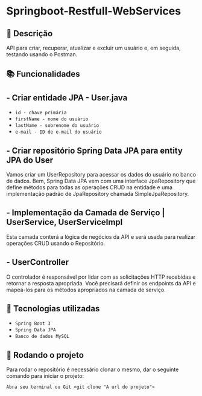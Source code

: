 # Springboot-Restfull-WebServices

## :memo: Descrição

API para criar, recuperar, atualizar e excluir um usuário e, em seguida, testando usando o Postman.

## :books: Funcionalidades

## - Criar entidade JPA - User.java

- ``id - chave primária``
- ``firstName - nome do usuário``
- ``lastName - sobrenome do usuário``
- ``e-mail - ID de e-mail do usuário``

## - Criar repositório Spring Data JPA para entity JPA do User

Vamos criar um  UserRepository  para acessar os dados do usuário no banco de dados.
Bem, Spring Data JPA vem com uma  interface JpaRepository  que define métodos para todas as operações CRUD
na entidade e uma implementação padrão de  JpaRepository  chamada  SimpleJpaRepository.

## - Implementação da Camada de Serviço | UserService, UserServiceImpl

Esta camada conterá a lógica de negócios da API e será usada para realizar operações CRUD usando o Repositório.

## -  UserController

O controlador é responsável por lidar com as solicitações HTTP recebidas e retornar a resposta apropriada.
Você precisará definir os endpoints da API e mapeá-los para os métodos apropriados na camada de serviço.

## :wrench: Tecnologias utilizadas

- ``Spring Boot 3``
- ``Spring Data JPA`` 
- ``Banco de dados MySQL``

## :rocket: Rodando o projeto

Para rodar o repositório é necessário clonar o mesmo, dar o seguinte comando para iniciar o projeto:
```
Abra seu terminal ou Git <git clone "A url do projeto"> 
```
